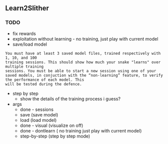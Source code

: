 ## Learn2Slither

### TODO
- fix rewards
- exploitation without learning - no training, just play with current model
- save/load model
```
You must have at least 3 saved model files, trained respectively with 1, 10, and 100
training sessions. This should show how much your snake "learns" over multiple training
sessions. You must be able to start a new session using one of your saved models, in conjuction with the “non-learning” feature, to verify the performance of each model. This
will be tested during the defence.
```
- step by step
    - show the details of the training process i guess?
- args
    - done - sessions
    - save (save model)
    - load (load model)
    - done - visual (visualize on off)
    - done - dontlearn ( no training just play with current model)
    - step-by-step (step by step mode)

